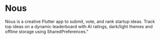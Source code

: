 # Nous
Nous is a creative Flutter app to submit, vote, and rank startup ideas. Track top ideas on a dynamic leaderboard with AI ratings, dark/light themes and offline storage using SharedPreferences."
